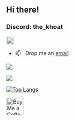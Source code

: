 ## Hi there!
### Discord: the_khoat

<p align="left"> <img src="https://komarev.com/ghpvc/?username=khosraw&label=Profile%20views&color=0e75b6&style=flat" alt="khosraw" style="height: 20px; width: auto;"/> </p>

- 📫 &nbsp; Drop me an [email](mailto:khosraw.azizi@gmail.com)

<a href=""> <img align="center" src="https://github-readme-stats-d.vercel.app/api?username=Khosraw&count_private=false&theme=github_dark&hide_border=true"/> </a>

![](https://github-readme-streak-stats.herokuapp.com/?user=Khosraw&theme=github_dark&hide_border=true)<br/>

[![Top Langs](https://github-readme-stats-d.vercel.app/api/top-langs/?username=Khosraw&&theme=github_dark&hide_border=true&layout=donut-vertical)](https://github.com/anuraghazra/github-readme-stats)


<a href='https://ko-fi.com/khosraw' target='_blank'><img height='35' style='border:0px;height:46px;' src='https://az743702.vo.msecnd.net/cdn/kofi3.png?v=0' border='0' alt='Buy Me a Coffee at ko-fi.com/khosraw' />
